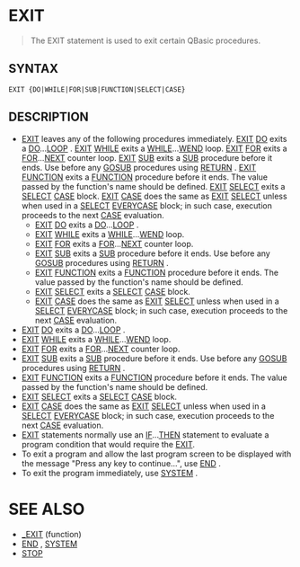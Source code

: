 # EXIT
> The EXIT statement is used to exit certain QBasic procedures.

## SYNTAX
`EXIT {DO|WHILE|FOR|SUB|FUNCTION|SELECT|CASE}`

## DESCRIPTION
* [EXIT](EXIT.md) leaves any of the following procedures immediately. [EXIT](EXIT.md) [DO](DO.md) exits a [DO](DO.md)...[LOOP](LOOP.md) . [EXIT](EXIT.md) [WHILE](WHILE.md) exits a [WHILE](WHILE.md)...[WEND](WEND.md) loop. [EXIT](EXIT.md) [FOR](FOR.md) exits a [FOR](FOR.md)...[NEXT](NEXT.md) counter loop. [EXIT](EXIT.md) [SUB](SUB.md) exits a [SUB](SUB.md) procedure before it ends. Use before any [GOSUB](GOSUB.md) procedures using [RETURN](RETURN.md) . [EXIT](EXIT.md) [FUNCTION](FUNCTION.md) exits a [FUNCTION](FUNCTION.md) procedure before it ends. The value passed by the function's name should be defined. [EXIT](EXIT.md) [SELECT](SELECT.md) exits a [SELECT](SELECT.md) [CASE](CASE.md) block. [EXIT](EXIT.md) [CASE](CASE.md) does the same as [EXIT](EXIT.md) [SELECT](SELECT.md) unless when used in a [SELECT](SELECT.md) [EVERYCASE](EVERYCASE.md) block; in such case, execution proceeds to the next [CASE](CASE.md) evaluation.
	* [EXIT](EXIT.md) [DO](DO.md) exits a [DO](DO.md)...[LOOP](LOOP.md) .
	* [EXIT](EXIT.md) [WHILE](WHILE.md) exits a [WHILE](WHILE.md)...[WEND](WEND.md) loop.
	* [EXIT](EXIT.md) [FOR](FOR.md) exits a [FOR](FOR.md)...[NEXT](NEXT.md) counter loop.
	* [EXIT](EXIT.md) [SUB](SUB.md) exits a [SUB](SUB.md) procedure before it ends. Use before any [GOSUB](GOSUB.md) procedures using [RETURN](RETURN.md) .
	* [EXIT](EXIT.md) [FUNCTION](FUNCTION.md) exits a [FUNCTION](FUNCTION.md) procedure before it ends. The value passed by the function's name should be defined.
	* [EXIT](EXIT.md) [SELECT](SELECT.md) exits a [SELECT](SELECT.md) [CASE](CASE.md) block.
	* [EXIT](EXIT.md) [CASE](CASE.md) does the same as [EXIT](EXIT.md) [SELECT](SELECT.md) unless when used in a [SELECT](SELECT.md) [EVERYCASE](EVERYCASE.md) block; in such case, execution proceeds to the next [CASE](CASE.md) evaluation.
* [EXIT](EXIT.md) [DO](DO.md) exits a [DO](DO.md)...[LOOP](LOOP.md) .
* [EXIT](EXIT.md) [WHILE](WHILE.md) exits a [WHILE](WHILE.md)...[WEND](WEND.md) loop.
* [EXIT](EXIT.md) [FOR](FOR.md) exits a [FOR](FOR.md)...[NEXT](NEXT.md) counter loop.
* [EXIT](EXIT.md) [SUB](SUB.md) exits a [SUB](SUB.md) procedure before it ends. Use before any [GOSUB](GOSUB.md) procedures using [RETURN](RETURN.md) .
* [EXIT](EXIT.md) [FUNCTION](FUNCTION.md) exits a [FUNCTION](FUNCTION.md) procedure before it ends. The value passed by the function's name should be defined.
* [EXIT](EXIT.md) [SELECT](SELECT.md) exits a [SELECT](SELECT.md) [CASE](CASE.md) block.
* [EXIT](EXIT.md) [CASE](CASE.md) does the same as [EXIT](EXIT.md) [SELECT](SELECT.md) unless when used in a [SELECT](SELECT.md) [EVERYCASE](EVERYCASE.md) block; in such case, execution proceeds to the next [CASE](CASE.md) evaluation.
* [EXIT](EXIT.md) statements normally use an [IF](IF.md)...[THEN](THEN.md) statement to evaluate a program condition that would require the [EXIT](EXIT.md).
* To exit a program and allow the last program screen to be displayed with the message "Press any key to continue...", use [END](END.md) .
* To exit the program immediately, use [SYSTEM](SYSTEM.md) .


# SEE ALSO
* [_EXIT](_EXIT.md) (function)
* [END](END.md) , [SYSTEM](SYSTEM.md)
* [STOP](STOP.md)

